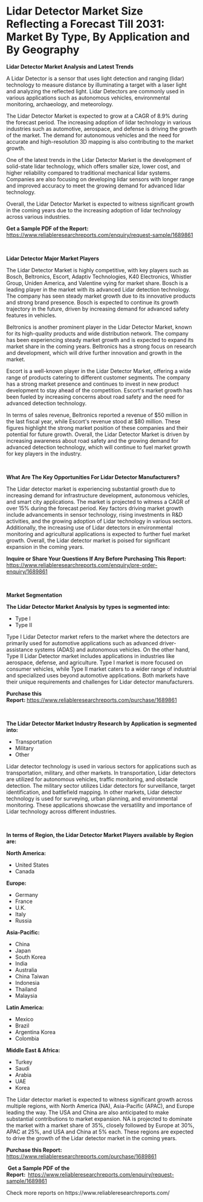 <p><h1>Lidar Detector Market Size Reflecting a Forecast Till 2031: Market By Type, By Application and By Geography</h1></p><p><strong>Lidar Detector Market Analysis and Latest Trends</strong></p>
<p><p>A Lidar Detector is a sensor that uses light detection and ranging (lidar) technology to measure distance by illuminating a target with a laser light and analyzing the reflected light. Lidar Detectors are commonly used in various applications such as autonomous vehicles, environmental monitoring, archaeology, and meteorology.</p><p>The Lidar Detector Market is expected to grow at a CAGR of 8.9% during the forecast period. The increasing adoption of lidar technology in various industries such as automotive, aerospace, and defense is driving the growth of the market. The demand for autonomous vehicles and the need for accurate and high-resolution 3D mapping is also contributing to the market growth.</p><p>One of the latest trends in the Lidar Detector Market is the development of solid-state lidar technology, which offers smaller size, lower cost, and higher reliability compared to traditional mechanical lidar systems. Companies are also focusing on developing lidar sensors with longer range and improved accuracy to meet the growing demand for advanced lidar technology.</p><p>Overall, the Lidar Detector Market is expected to witness significant growth in the coming years due to the increasing adoption of lidar technology across various industries.</p></p>
<p><strong>Get a Sample PDF of the Report:&nbsp;</strong> <a href="https://www.reliableresearchreports.com/enquiry/request-sample/1689861">https://www.reliableresearchreports.com/enquiry/request-sample/1689861</a></p>
<p>&nbsp;</p>
<p><strong>Lidar Detector Major Market Players</strong></p>
<p><p>The Lidar Detector Market is highly competitive, with key players such as Bosch, Beltronics, Escort, Adaptiv Technologies, K40 Electronics, Whistler Group, Uniden America, and Valentine vying for market share. Bosch is a leading player in the market with its advanced Lidar detection technology. The company has seen steady market growth due to its innovative products and strong brand presence. Bosch is expected to continue its growth trajectory in the future, driven by increasing demand for advanced safety features in vehicles.</p><p>Beltronics is another prominent player in the Lidar Detector Market, known for its high-quality products and wide distribution network. The company has been experiencing steady market growth and is expected to expand its market share in the coming years. Beltronics has a strong focus on research and development, which will drive further innovation and growth in the market.</p><p>Escort is a well-known player in the Lidar Detector Market, offering a wide range of products catering to different customer segments. The company has a strong market presence and continues to invest in new product development to stay ahead of the competition. Escort's market growth has been fueled by increasing concerns about road safety and the need for advanced detection technology.</p><p>In terms of sales revenue, Beltronics reported a revenue of $50 million in the last fiscal year, while Escort's revenue stood at $80 million. These figures highlight the strong market position of these companies and their potential for future growth. Overall, the Lidar Detector Market is driven by increasing awareness about road safety and the growing demand for advanced detection technology, which will continue to fuel market growth for key players in the industry.</p></p>
<p>&nbsp;</p>
<p><strong>What Are The Key Opportunities For Lidar Detector Manufacturers?</strong></p>
<p><p>The Lidar detector market is experiencing substantial growth due to increasing demand for infrastructure development, autonomous vehicles, and smart city applications. The market is projected to witness a CAGR of over 15% during the forecast period. Key factors driving market growth include advancements in sensor technology, rising investments in R&D activities, and the growing adoption of Lidar technology in various sectors. Additionally, the increasing use of Lidar detectors in environmental monitoring and agricultural applications is expected to further fuel market growth. Overall, the Lidar detector market is poised for significant expansion in the coming years.</p></p>
<p><strong>Inquire or Share Your Questions If Any Before Purchasing This Report:</strong> <a href="https://www.reliableresearchreports.com/enquiry/pre-order-enquiry/1689861">https://www.reliableresearchreports.com/enquiry/pre-order-enquiry/1689861</a></p>
<p>&nbsp;</p>
<p><strong>Market Segmentation</strong></p>
<p><strong>The Lidar Detector Market Analysis by types is segmented into:</strong></p>
<p><ul><li>Type I</li><li>Type II</li></ul></p>
<p><p>Type I Lidar Detector market refers to the market where the detectors are primarily used for automotive applications such as advanced driver-assistance systems (ADAS) and autonomous vehicles. On the other hand, Type II Lidar Detector market includes applications in industries like aerospace, defense, and agriculture. Type I market is more focused on consumer vehicles, while Type II market caters to a wider range of industrial and specialized uses beyond automotive applications. Both markets have their unique requirements and challenges for Lidar detector manufacturers.</p></p>
<p><strong>Purchase this Report:&nbsp;</strong><a href="https://www.reliableresearchreports.com/purchase/1689861">https://www.reliableresearchreports.com/purchase/1689861</a></p>
<p>&nbsp;</p>
<p><strong>The Lidar Detector Market Industry Research by Application is segmented into:</strong></p>
<p><ul><li>Transportation</li><li>Military</li><li>Other</li></ul></p>
<p><p>Lidar detector technology is used in various sectors for applications such as transportation, military, and other markets. In transportation, Lidar detectors are utilized for autonomous vehicles, traffic monitoring, and obstacle detection. The military sector utilizes Lidar detectors for surveillance, target identification, and battlefield mapping. In other markets, Lidar detector technology is used for surveying, urban planning, and environmental monitoring. These applications showcase the versatility and importance of Lidar technology across different industries.</p></p>
<p>&nbsp;</p>
<p><strong>In terms of Region, the Lidar Detector Market Players available by Region are:</strong></p>
<p>
    <p> <strong> North America: </strong>
        <ul>
            <li>United States</li>
            <li>Canada</li>
        </ul>
        </p> 
    <p> <strong> Europe: </strong>
        <ul>
            <li>Germany</li>
            <li>France</li>
            <li>U.K.</li>
            <li>Italy</li>
            <li>Russia</li>
        </ul>
        </p> 
    <p> <strong> Asia-Pacific: </strong>
        <ul>
            <li>China</li>
            <li>Japan</li>
            <li>South Korea</li>
            <li>India</li>
            <li>Australia</li>
            <li>China Taiwan</li>
            <li>Indonesia</li>
            <li>Thailand</li>
            <li>Malaysia</li>
        </ul>
        </p> 
    <p> <strong> Latin America: </strong>
        <ul>
            <li>Mexico</li>
            <li>Brazil</li>
            <li>Argentina Korea</li>
            <li>Colombia</li>
        </ul>
        </p> 
    <p> <strong> Middle East & Africa: </strong>
        <ul>
            <li>Turkey</li>
            <li>Saudi</li>
            <li>Arabia</li>
            <li>UAE</li>
            <li>Korea</li>
        </ul>
    </p>
    </p>
<p><p>The Lidar detector market is expected to witness significant growth across multiple regions, with North America (NA), Asia-Pacific (APAC), and Europe leading the way. The USA and China are also anticipated to make substantial contributions to market expansion. NA is projected to dominate the market with a market share of 35%, closely followed by Europe at 30%, APAC at 25%, and USA and China at 5% each. These regions are expected to drive the growth of the Lidar detector market in the coming years.</p></p>
<p><strong>Purchase this Report: </strong><a href="https://www.reliableresearchreports.com/purchase/1689861">https://www.reliableresearchreports.com/purchase/1689861</a></p>
<p>&nbsp;<strong>Get a Sample PDF of the Report:&nbsp;&nbsp;</strong><a href="https://www.reliableresearchreports.com/enquiry/request-sample/1689861">https://www.reliableresearchreports.com/enquiry/request-sample/1689861</a></p>
<p><strong></strong></p>
<p>Check more reports on https://www.reliableresearchreports.com/</p>
